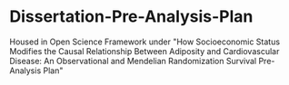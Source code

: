 # Dissertation-Pre-Analysis-Plan

Housed in Open Science Framework under "How Socioeconomic Status Modifies the Causal Relationship Between Adiposity and Cardiovascular Disease: An Observational and Mendelian Randomization Survival Pre-Analysis Plan"

